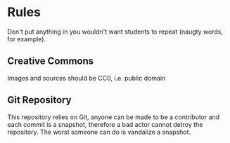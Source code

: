 # Rules

Don't put anything in you wouldn't want students to repeat (naugty words, for example).



## Creative Commons

Images and sources should be CC0, i.e. public domain



## Git Repository

This repository relies on Git, anyone can be made to be a contributor and each commit is a snapshot, therefore a bad actor cannot detroy the repository. The worst someone can do is vandalize a snapshot.



